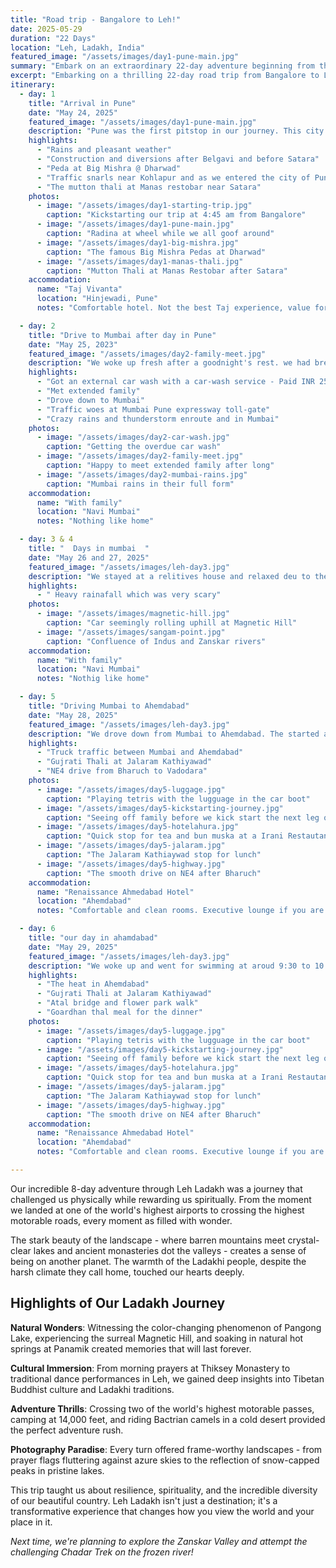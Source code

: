 ```yaml
---
title: "Road trip - Bangalore to Leh!"
date: 2025-05-29
duration: "22 Days"
location: "Leh, Ladakh, India"
featured_image: "/assets/images/day1-pune-main.jpg"
summary: "Embark on an extraordinary 22-day adventure beginning from the vibrant southern city of Bangalore, traversing at least nine distinct Indian states, each with its own rich tapestry of culture and scenery. Journey through lush forests, expansive deserts, and bustling towns, witnessing India's incredible diversity first-hand. As you ascend toward the majestic Himalayas, prepare to be awestruck by serene, turquoise lakes, ancient monasteries echoing centuries of history, and breathtaking vistas along some of the world’s highest motorable roads. Finally, immerse yourself in the ethereal beauty and tranquility of Leh, a jewel nestled in the rugged grandeur of the Himalayas, marking a fitting climax to a journey you'll never forget"
excerpt: "Embarking on a thrilling 22-day road trip from Bangalore to Leh, exploring India's diverse landscapes, cultures, and Himalayan wonders"
itinerary:
  - day: 1
    title: "Arrival in Pune"
    date: "May 24, 2025"
    featured_image: "/assets/images/day1-pune-main.jpg"
    description: "Pune was the first pitstop in our journey. This city was special to halt at, because we were married here, purchased our first house and Sara was born here. This is the first time we were visiting Pune as a family. On Day 1, we started at 4:45 am from Bangalore. We drove for two hours and stopped for breakfast at A2B in Sira. The food was ok, nothing to write home about. Our next stop was Big Mishra in Dharwad. Big Mishra is famous for its pedas. Along with the sweets we grabbed a quick bite. While the peda was authentic and scrumptious, food was again ok. We were greeted by heavy traffic near Kolhapur and Malkapur. The roads also had fair amount of construction and diversions along the way after Belgavi. We stopped for an early dinner at Manas restobar. Their Mutton thali is not to be missed. The paya soup was also amazing. We drove non-stop to Pune and were greeted by traffic snarls while entering the city and tool almost 2 hours to cover 25 kilometres. Overall our drive took around 14 hours or so."
    highlights:
      - "Rains and pleasant weather"
      - "Construction and diversions after Belgavi and before Satara"
      - "Peda at Big Mishra @ Dharwad"
      - "Traffic snarls near Kohlapur and as we entered the city of Pune"
      - "The mutton thali at Manas restobar near Satara"
    photos:
      - image: "/assets/images/day1-starting-trip.jpg"
        caption: "Kickstarting our trip at 4:45 am from Bangalore"
      - image: "/assets/images/day1-pune-main.jpg"
        caption: "Radina at wheel while we all goof around"
      - image: "/assets/images/day1-big-mishra.jpg"
        caption: "The famous Big Mishra Pedas at Dharwad"
      - image: "/assets/images/day1-manas-thali.jpg"
        caption: "Mutton Thali at Manas Restobar after Satara"
    accommodation:
      name: "Taj Vivanta"
      location: "Hinjewadi, Pune"
      notes: "Comfortable hotel. Not the best Taj experience, value for money"

  - day: 2
    title: "Drive to Mumbai after day in Pune"
    date: "May 25, 2023"
    featured_image: "/assets/images/day2-family-meet.jpg"
    description: "We woke up fresh after a goodnight's rest. we had brekfast and went for a drive. Then we stoped in a car wash stop and gave the car for wash. Then we went to meet reletives and then drove to mumbai. The traffic on one of the tolls took at least 45 minutes. Then we reached at another relitives house as we were staying there as we entered mumbai there was heavy rainfall as they were having premonsone."
    highlights:
      - "Got an external car wash with a car-wash service - Paid INR 250"
      - "Met extended family"
      - "Drove down to Mumbai"
      - "Traffic woes at Mumbai Pune expressway toll-gate"
      - "Crazy rains and thunderstorm enroute and in Mumbai"
    photos:
      - image: "/assets/images/day2-car-wash.jpg"
        caption: "Getting the overdue car wash"
      - image: "/assets/images/day2-family-meet.jpg"
        caption: "Happy to meet extended family after long"
      - image: "/assets/images/day2-mumbai-rains.jpg"
        caption: "Mumbai rains in their full form"
    accommodation:
      name: "With family"
      location: "Navi Mumbai"
      notes: "Nothing like home"

  - day: 3 & 4
    title: "  Days in mumbai  "
    date: "May 26 and 27, 2025"
    featured_image: "/assets/images/leh-day3.jpg"
    description: "We stayed at a relitives house and relaxed deu to the red aleart in mumbai. There was lightning and thunder and it was very scary for a person who is not use to it."
    highlights:
      - " Heavy rainafall which was very scary"
    photos:
      - image: "/assets/images/magnetic-hill.jpg"
        caption: "Car seemingly rolling uphill at Magnetic Hill"
      - image: "/assets/images/sangam-point.jpg"
        caption: "Confluence of Indus and Zanskar rivers"
    accommodation:
      name: "With family"
      location: "Navi Mumbai"
      notes: "Nothig like home"

  - day: 5
    title: "Driving Mumbai to Ahemdabad"
    date: "May 28, 2025"
    featured_image: "/assets/images/leh-day3.jpg"
    description: "We drove down from Mumbai to Ahemdabad. The started at 5:40 am, took a break at Vasai at 7 am and resumed at 9 am. We arrived in Ahemdabad at around 6:30 pm. Our route was Vasai, Vapi, Surat, Bharuch, Vadodara and Ahemdabad. The toad till Vadodara was heavy truck traffic and tiring driving experience. From Bharuch, we shifted from NH48 to NE4. The NE4 was amazing to drive on, the speed limit was 120 KM/Hr. It significantly sped up the total travel time and we recommend it. After Vadodara, we joined back NE1 or NH48 and while it was not an expressway, it was a good drive as well and this part of the journey was a pleasent drive. Overall driving time was around 12 hours from Navi Mumbai. We had a quick tea at Hotel Ahura, which we hear is great for Irani delicacies. We grabbed a tea and muska bun. It was nice. The toilets were not that clean but had Indian setup, so could be used. We grabbed our lunch at Thakkar's Hotel Jalaram Kathiyawad after Kamrej. There are many restaurants with the same name along the way, possibly a chain or different ones. While the place felt a bit dark with lack of lighting, the food and thali were fresh and definitely a value for money and tasty! The toilets were not that clean however, but had Indian option so were usable"
    highlights:
      - "Truck traffic between Mumbai and Ahemdabad"
      - "Gujrati Thali at Jalaram Kathiyawad"
      - "NE4 drive from Bharuch to Vadodara"
    photos:
      - image: "/assets/images/day5-luggage.jpg"
        caption: "Playing tetris with the lugguage in the car boot"
      - image: "/assets/images/day5-kickstarting-journey.jpg"
        caption: "Seeing off family before we kick start the next leg of the journey"
      - image: "/assets/images/day5-hotelahura.jpg"
        caption: "Quick stop for tea and bun muska at a Irani Restautant"
      - image: "/assets/images/day5-jalaram.jpg"
        caption: "The Jalaram Kathiaywad stop for lunch"
      - image: "/assets/images/day5-highway.jpg"
        caption: "The smooth drive on NE4 after Bharuch"
    accommodation:
      name: "Renaissance Ahmedabad Hotel"
      location: "Ahemdabad"
      notes: "Comfortable and clean rooms. Executive lounge if you are working. Some service from staff was great, other was just sub-par"

  - day: 6
    title: "our day in ahamdabad"
    date: "May 29, 2025"
    featured_image: "/assets/images/leh-day3.jpg"
    description: "We woke up and went for swimming at aroud 9:30 to 10:30. It was around 37 to 40 c. Then we changed and went for breakfast. The food was okay exept for the french toast. The egg in the french toast was raw. We could not do much that afternoon cause of the heat, so we went to the cinema and watched a movie called Lilo and Stitch. It is about a hawain girl called lilo who lives with her sister, nani. One day a space creature comes and lilo acidenttaly adopts it. the movi was very good. In the evening when it got a bit cooler we went to see a flower park and the atul bridge. the place was really nice and you must visit it. We entered from gate number 3. There was no issue with the parking because there is a multylevel parking rightin front of the gate. At dinner tine we stoped at a thali place called Gordhal thal. The food was amazing and must be tried. After the amazig food we had we went to the hotel and got a goodnights rest."
    highlights:
      - "The heat in Ahemdabad"
      - "Gujrati Thali at Jalaram Kathiyawad"
      - "Atal bridge and flower park walk"
      - "Goardhan thal meal for the dinner"
    photos:
      - image: "/assets/images/day5-luggage.jpg"
        caption: "Playing tetris with the lugguage in the car boot"
      - image: "/assets/images/day5-kickstarting-journey.jpg"
        caption: "Seeing off family before we kick start the next leg of the journey"
      - image: "/assets/images/day5-hotelahura.jpg"
        caption: "Quick stop for tea and bun muska at a Irani Restautant"
      - image: "/assets/images/day5-jalaram.jpg"
        caption: "The Jalaram Kathiaywad stop for lunch"
      - image: "/assets/images/day5-highway.jpg"
        caption: "The smooth drive on NE4 after Bharuch"
    accommodation:
      name: "Renaissance Ahmedabad Hotel" 
      location: "Ahemdabad"
      notes: "Comfortable and clean rooms. Executive lounge if you are working. Some service from staff was great, other was just sub-par"

---
```


Our incredible 8-day adventure through Leh Ladakh was a journey that challenged us physically while rewarding us spiritually. From the moment we landed at one of the world's highest airports to crossing the highest motorable roads, every moment as filled with wonder.

The stark beauty of the landscape - where barren mountains meet crystal-clear lakes and ancient monasteries dot the valleys - creates a sense of being on another planet. The warmth of the Ladakhi people, despite the harsh climate they call home, touched our hearts deeply.

## Highlights of Our Ladakh Journey

**Natural Wonders**: Witnessing the color-changing phenomenon of Pangong Lake, experiencing the surreal Magnetic Hill, and soaking in natural hot springs at Panamik created memories that will last forever.

**Cultural Immersion**: From morning prayers at Thiksey Monastery to traditional dance performances in Leh, we gained deep insights into Tibetan Buddhist culture and Ladakhi traditions.

**Adventure Thrills**: Crossing two of the world's highest motorable passes, camping at 14,000 feet, and riding Bactrian camels in a cold desert provided the perfect adventure rush.

**Photography Paradise**: Every turn offered frame-worthy landscapes - from prayer flags fluttering against azure skies to the reflection of snow-capped peaks in pristine lakes.

This trip taught us about resilience, spirituality, and the incredible diversity of our beautiful country. Leh Ladakh isn't just a destination; it's a transformative experience that changes how you view the world and your place in it.

*Next time, we're planning to explore the Zanskar Valley and attempt the challenging Chadar Trek on the frozen river!* 
